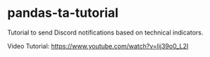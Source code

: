 # pandas-ta-tutorial

Tutorial to send Discord notifications based on technical indicators.

Video Tutorial: https://www.youtube.com/watch?v=lij39o0_L2I
